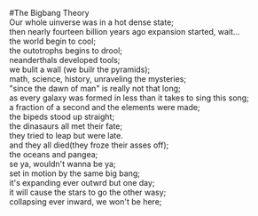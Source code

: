 #The Bigbang Theory      
Our whole uinverse was in a hot dense state;  
then nearly fourteen billion years ago expansion started, wait...  
the world begin to cool;  
the outotrophs begins to drool;  
neanderthals developed tools;  
we bulit a wall (we builr the pyramids);  
math, science, history, unraveling the mysteries;  
"since the dawn of man" is really not that long;  
as every galaxy was formed in less than it takes to sing this song;  
a fraction of a second and the elements were made;  
the bipeds stood up straight;  
the dinasaurs all met their fate;    
they tried to leap but were late.  
and they all died(they froze their asses off);  
the oceans and pangea;  
se ya, wouldn't wanna be ya;  
set in motion by the same big bang;  
it's expanding ever outwrd but one day;   
it will cause the stars to go the other wasy;  
collapsing ever inward, we won't be here;  

